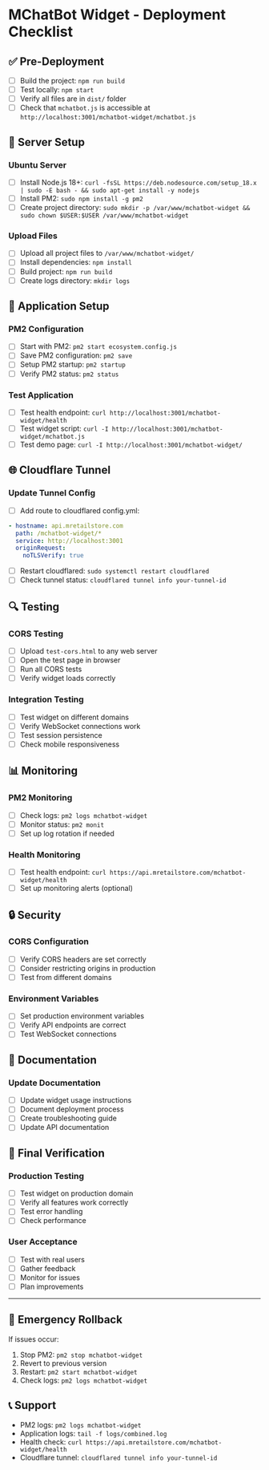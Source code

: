 # MChatBot Widget - Deployment Checklist

## ✅ Pre-Deployment

- [ ] Build the project: `npm run build`
- [ ] Test locally: `npm start`
- [ ] Verify all files are in `dist/` folder
- [ ] Check that `mchatbot.js` is accessible at `http://localhost:3001/mchatbot-widget/mchatbot.js`

## 🚀 Server Setup

### Ubuntu Server
- [ ] Install Node.js 18+: `curl -fsSL https://deb.nodesource.com/setup_18.x | sudo -E bash - && sudo apt-get install -y nodejs`
- [ ] Install PM2: `sudo npm install -g pm2`
- [ ] Create project directory: `sudo mkdir -p /var/www/mchatbot-widget && sudo chown $USER:$USER /var/www/mchatbot-widget`

### Upload Files
- [ ] Upload all project files to `/var/www/mchatbot-widget/`
- [ ] Install dependencies: `npm install`
- [ ] Build project: `npm run build`
- [ ] Create logs directory: `mkdir logs`

## 🔧 Application Setup

### PM2 Configuration
- [ ] Start with PM2: `pm2 start ecosystem.config.js`
- [ ] Save PM2 configuration: `pm2 save`
- [ ] Setup PM2 startup: `pm2 startup`
- [ ] Verify PM2 status: `pm2 status`

### Test Application
- [ ] Test health endpoint: `curl http://localhost:3001/mchatbot-widget/health`
- [ ] Test widget script: `curl -I http://localhost:3001/mchatbot-widget/mchatbot.js`
- [ ] Test demo page: `curl -I http://localhost:3001/mchatbot-widget/`

## 🌐 Cloudflare Tunnel

### Update Tunnel Config
- [ ] Add route to cloudflared config.yml:
```yaml
- hostname: api.mretailstore.com
  path: /mchatbot-widget/*
  service: http://localhost:3001
  originRequest:
    noTLSVerify: true
```

- [ ] Restart cloudflared: `sudo systemctl restart cloudflared`
- [ ] Check tunnel status: `cloudflared tunnel info your-tunnel-id`

## 🔍 Testing

### CORS Testing
- [ ] Upload `test-cors.html` to any web server
- [ ] Open the test page in browser
- [ ] Run all CORS tests
- [ ] Verify widget loads correctly

### Integration Testing
- [ ] Test widget on different domains
- [ ] Verify WebSocket connections work
- [ ] Test session persistence
- [ ] Check mobile responsiveness

## 📊 Monitoring

### PM2 Monitoring
- [ ] Check logs: `pm2 logs mchatbot-widget`
- [ ] Monitor status: `pm2 monit`
- [ ] Set up log rotation if needed

### Health Monitoring
- [ ] Test health endpoint: `curl https://api.mretailstore.com/mchatbot-widget/health`
- [ ] Set up monitoring alerts (optional)

## 🔒 Security

### CORS Configuration
- [ ] Verify CORS headers are set correctly
- [ ] Consider restricting origins in production
- [ ] Test from different domains

### Environment Variables
- [ ] Set production environment variables
- [ ] Verify API endpoints are correct
- [ ] Test WebSocket connections

## 📝 Documentation

### Update Documentation
- [ ] Update widget usage instructions
- [ ] Document deployment process
- [ ] Create troubleshooting guide
- [ ] Update API documentation

## 🎯 Final Verification

### Production Testing
- [ ] Test widget on production domain
- [ ] Verify all features work correctly
- [ ] Test error handling
- [ ] Check performance

### User Acceptance
- [ ] Test with real users
- [ ] Gather feedback
- [ ] Monitor for issues
- [ ] Plan improvements

---

## 🚨 Emergency Rollback

If issues occur:
1. Stop PM2: `pm2 stop mchatbot-widget`
2. Revert to previous version
3. Restart: `pm2 start mchatbot-widget`
4. Check logs: `pm2 logs mchatbot-widget`

## 📞 Support

- PM2 logs: `pm2 logs mchatbot-widget`
- Application logs: `tail -f logs/combined.log`
- Health check: `curl https://api.mretailstore.com/mchatbot-widget/health`
- Cloudflare tunnel: `cloudflared tunnel info your-tunnel-id` 